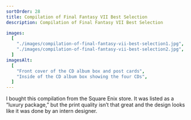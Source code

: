 ```yaml
---
sortOrder: 28
title: Compilation of Final Fantasy VII Best Selection
description: Compilation of Final Fantasy VII Best Selection

images:
  [
    "./images/compilation-of-final-fantasy-vii-best-selection1.jpg",
    "./images/compilation-of-final-fantasy-vii-best-selection2.jpg",
  ]
imagesAlt:
  [
    "Front cover of the CD album box and post cards",
    "Inside of the CD album box showing the four CDs",
  ]
---
```


I bought this compilation from the Square Enix store. It was listed as a “luxury package,” but the print quality isn’t that great and the design looks like it was done by an intern designer.

